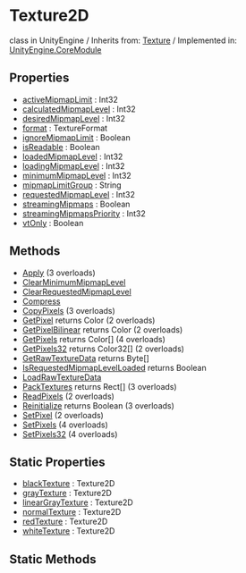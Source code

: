 # Texture2D
class in UnityEngine
 / Inherits from: <a href="https://docs.unity3d.com/6000.0/Documentation/ScriptReference/Texture.html" target="_blank">Texture</a> / Implemented in: <a href="https://docs.unity3d.com/6000.0/Documentation/ScriptReference/UnityEngine.CoreModule.html" target="_blank">UnityEngine.CoreModule</a>
## Properties
- <a href="https://docs.unity3d.com/6000.0/Documentation/ScriptReference/Texture2D-activeMipmapLimit.html" target="_blank">activeMipmapLimit</a> : Int32
- <a href="https://docs.unity3d.com/6000.0/Documentation/ScriptReference/Texture2D-calculatedMipmapLevel.html" target="_blank">calculatedMipmapLevel</a> : Int32
- <a href="https://docs.unity3d.com/6000.0/Documentation/ScriptReference/Texture2D-desiredMipmapLevel.html" target="_blank">desiredMipmapLevel</a> : Int32
- <a href="https://docs.unity3d.com/6000.0/Documentation/ScriptReference/Texture2D-format.html" target="_blank">format</a> : TextureFormat
- <a href="https://docs.unity3d.com/6000.0/Documentation/ScriptReference/Texture2D-ignoreMipmapLimit.html" target="_blank">ignoreMipmapLimit</a> : Boolean
- <a href="https://docs.unity3d.com/6000.0/Documentation/ScriptReference/Texture2D-isReadable.html" target="_blank">isReadable</a> : Boolean
- <a href="https://docs.unity3d.com/6000.0/Documentation/ScriptReference/Texture2D-loadedMipmapLevel.html" target="_blank">loadedMipmapLevel</a> : Int32
- <a href="https://docs.unity3d.com/6000.0/Documentation/ScriptReference/Texture2D-loadingMipmapLevel.html" target="_blank">loadingMipmapLevel</a> : Int32
- <a href="https://docs.unity3d.com/6000.0/Documentation/ScriptReference/Texture2D-minimumMipmapLevel.html" target="_blank">minimumMipmapLevel</a> : Int32
- <a href="https://docs.unity3d.com/6000.0/Documentation/ScriptReference/Texture2D-mipmapLimitGroup.html" target="_blank">mipmapLimitGroup</a> : String
- <a href="https://docs.unity3d.com/6000.0/Documentation/ScriptReference/Texture2D-requestedMipmapLevel.html" target="_blank">requestedMipmapLevel</a> : Int32
- <a href="https://docs.unity3d.com/6000.0/Documentation/ScriptReference/Texture2D-streamingMipmaps.html" target="_blank">streamingMipmaps</a> : Boolean
- <a href="https://docs.unity3d.com/6000.0/Documentation/ScriptReference/Texture2D-streamingMipmapsPriority.html" target="_blank">streamingMipmapsPriority</a> : Int32
- <a href="https://docs.unity3d.com/6000.0/Documentation/ScriptReference/Texture2D-vtOnly.html" target="_blank">vtOnly</a> : Boolean
## Methods
- <a href="https://docs.unity3d.com/6000.0/Documentation/ScriptReference/Texture2D.Apply.html" target="_blank">Apply</a> (3 overloads)
- <a href="https://docs.unity3d.com/6000.0/Documentation/ScriptReference/Texture2D.ClearMinimumMipmapLevel.html" target="_blank">ClearMinimumMipmapLevel</a>
- <a href="https://docs.unity3d.com/6000.0/Documentation/ScriptReference/Texture2D.ClearRequestedMipmapLevel.html" target="_blank">ClearRequestedMipmapLevel</a>
- <a href="https://docs.unity3d.com/6000.0/Documentation/ScriptReference/Texture2D.Compress.html" target="_blank">Compress</a>
- <a href="https://docs.unity3d.com/6000.0/Documentation/ScriptReference/Texture2D.CopyPixels.html" target="_blank">CopyPixels</a> (3 overloads)
- <a href="https://docs.unity3d.com/6000.0/Documentation/ScriptReference/Texture2D.GetPixel.html" target="_blank">GetPixel</a> returns Color (2 overloads)
- <a href="https://docs.unity3d.com/6000.0/Documentation/ScriptReference/Texture2D.GetPixelBilinear.html" target="_blank">GetPixelBilinear</a> returns Color (2 overloads)
- <a href="https://docs.unity3d.com/6000.0/Documentation/ScriptReference/Texture2D.GetPixels.html" target="_blank">GetPixels</a> returns Color[] (4 overloads)
- <a href="https://docs.unity3d.com/6000.0/Documentation/ScriptReference/Texture2D.GetPixels32.html" target="_blank">GetPixels32</a> returns Color32[] (2 overloads)
- <a href="https://docs.unity3d.com/6000.0/Documentation/ScriptReference/Texture2D.GetRawTextureData.html" target="_blank">GetRawTextureData</a> returns Byte[]
- <a href="https://docs.unity3d.com/6000.0/Documentation/ScriptReference/Texture2D.IsRequestedMipmapLevelLoaded.html" target="_blank">IsRequestedMipmapLevelLoaded</a> returns Boolean
- <a href="https://docs.unity3d.com/6000.0/Documentation/ScriptReference/Texture2D.LoadRawTextureData.html" target="_blank">LoadRawTextureData</a>
- <a href="https://docs.unity3d.com/6000.0/Documentation/ScriptReference/Texture2D.PackTextures.html" target="_blank">PackTextures</a> returns Rect[] (3 overloads)
- <a href="https://docs.unity3d.com/6000.0/Documentation/ScriptReference/Texture2D.ReadPixels.html" target="_blank">ReadPixels</a> (2 overloads)
- <a href="https://docs.unity3d.com/6000.0/Documentation/ScriptReference/Texture2D.Reinitialize.html" target="_blank">Reinitialize</a> returns Boolean (3 overloads)
- <a href="https://docs.unity3d.com/6000.0/Documentation/ScriptReference/Texture2D.SetPixel.html" target="_blank">SetPixel</a> (2 overloads)
- <a href="https://docs.unity3d.com/6000.0/Documentation/ScriptReference/Texture2D.SetPixels.html" target="_blank">SetPixels</a> (4 overloads)
- <a href="https://docs.unity3d.com/6000.0/Documentation/ScriptReference/Texture2D.SetPixels32.html" target="_blank">SetPixels32</a> (4 overloads)
## Static Properties
- <a href="https://docs.unity3d.com/6000.0/Documentation/ScriptReference/Texture2D-blackTexture.html" target="_blank">blackTexture</a> : Texture2D
- <a href="https://docs.unity3d.com/6000.0/Documentation/ScriptReference/Texture2D-grayTexture.html" target="_blank">grayTexture</a> : Texture2D
- <a href="https://docs.unity3d.com/6000.0/Documentation/ScriptReference/Texture2D-linearGrayTexture.html" target="_blank">linearGrayTexture</a> : Texture2D
- <a href="https://docs.unity3d.com/6000.0/Documentation/ScriptReference/Texture2D-normalTexture.html" target="_blank">normalTexture</a> : Texture2D
- <a href="https://docs.unity3d.com/6000.0/Documentation/ScriptReference/Texture2D-redTexture.html" target="_blank">redTexture</a> : Texture2D
- <a href="https://docs.unity3d.com/6000.0/Documentation/ScriptReference/Texture2D-whiteTexture.html" target="_blank">whiteTexture</a> : Texture2D
## Static Methods
